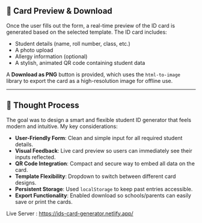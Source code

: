 
## 🧾 Card Preview & Download  
Once the user fills out the form, a real-time preview of the ID card is generated based on the selected template. The ID card includes:

- Student details (name, roll number, class, etc.)
- A photo upload
- Allergy information (optional)
- A stylish, animated QR code containing student data

A **Download as PNG** button is provided, which uses the `html-to-image` library to export the card as a high-resolution image for offline use.

---

## 🧠 Thought Process  

The goal was to design a smart and flexible student ID generator that feels modern and intuitive. My key considerations:

- **User-Friendly Form**: Clean and simple input for all required student details.
- **Visual Feedback**: Live card preview so users can immediately see their inputs reflected.
- **QR Code Integration**: Compact and secure way to embed all data on the card.
- **Template Flexibility**: Dropdown to switch between different card designs.
- **Persistent Storage**: Used `localStorage` to keep past entries accessible.
- **Export Functionality**: Enabled download so schools/parents can easily save or print the cards.

Live Server  : https://ids-card-generator.netlify.app/

